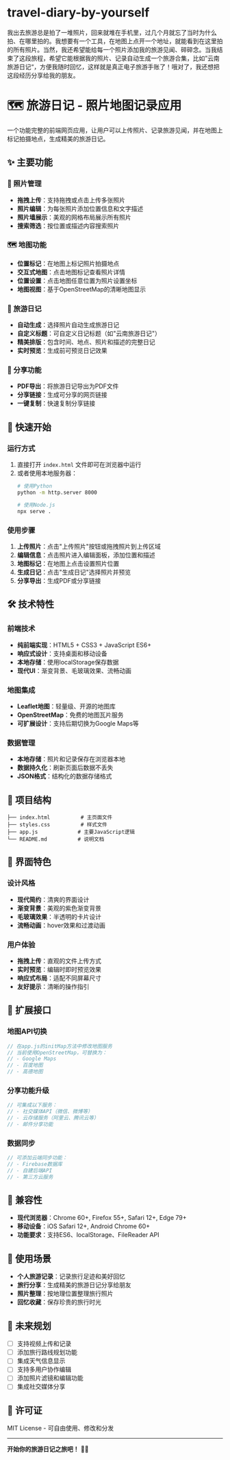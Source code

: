 # travel-diary-by-yourself
我出去旅游总是拍了一堆照片，回来就堆在手机里，过几个月就忘了当时为什么拍、在哪里拍的。我想要有一个工具，在地图上点开一个地址，就能看到在这里拍的所有照片。当然，我还希望能给每一个照片添加我的旅游见闻、碎碎念。当我结束了这段旅程，希望它能根据我的照片、记录自动生成一个旅游合集，比如”云南旅游日记“，方便我随时回忆，这样就是真正电子旅游手账了！哦对了，我还想把这段经历分享给我的朋友。

# 🗺️ 旅游日记 - 照片地图记录应用

一个功能完整的前端网页应用，让用户可以上传照片、记录旅游见闻，并在地图上标记拍摄地点，生成精美的旅游日记。

## ✨ 主要功能

### 📸 照片管理
- **拖拽上传**：支持拖拽或点击上传多张照片
- **照片编辑**：为每张照片添加位置信息和文字描述
- **照片墙展示**：美观的网格布局展示所有照片
- **搜索筛选**：按位置或描述内容搜索照片

### 🗺️ 地图功能
- **位置标记**：在地图上标记照片拍摄地点
- **交互式地图**：点击地图标记查看照片详情
- **位置设置**：点击地图任意位置为照片设置坐标
- **地图视图**：基于OpenStreetMap的清晰地图显示

### 📖 旅游日记
- **自动生成**：选择照片自动生成旅游日记
- **自定义标题**：可自定义日记标题（如"云南旅游日记"）
- **精美排版**：包含时间、地点、照片和描述的完整日记
- **实时预览**：生成前可预览日记效果

### 🔗 分享功能
- **PDF导出**：将旅游日记导出为PDF文件
- **分享链接**：生成可分享的网页链接
- **一键复制**：快速复制分享链接

## 🚀 快速开始

### 运行方式
1. 直接打开 `index.html` 文件即可在浏览器中运行
2. 或者使用本地服务器：
   ```bash
   # 使用Python
   python -m http.server 8000
   
   # 使用Node.js
   npx serve .
   ```

### 使用步骤
1. **上传照片**：点击"上传照片"按钮或拖拽照片到上传区域
2. **编辑信息**：点击照片进入编辑面板，添加位置和描述
3. **地图标记**：在地图上点击设置照片位置
4. **生成日记**：点击"生成日记"选择照片并预览
5. **分享导出**：生成PDF或分享链接

## 🛠️ 技术特性

### 前端技术
- **纯前端实现**：HTML5 + CSS3 + JavaScript ES6+
- **响应式设计**：支持桌面和移动设备
- **本地存储**：使用localStorage保存数据
- **现代UI**：渐变背景、毛玻璃效果、流畅动画

### 地图集成
- **Leaflet地图**：轻量级、开源的地图库
- **OpenStreetMap**：免费的地图瓦片服务
- **可扩展设计**：支持后期切换为Google Maps等

### 数据管理
- **本地存储**：照片和记录保存在浏览器本地
- **数据持久化**：刷新页面后数据不丢失
- **JSON格式**：结构化的数据存储格式

## 📁 项目结构

```
├── index.html          # 主页面文件
├── styles.css          # 样式文件
├── app.js             # 主要JavaScript逻辑
└── README.md          # 说明文档
```

## 🎨 界面特色

### 设计风格
- **现代简约**：清爽的界面设计
- **渐变背景**：美观的紫色渐变背景
- **毛玻璃效果**：半透明的卡片设计
- **流畅动画**：hover效果和过渡动画

### 用户体验
- **拖拽上传**：直观的文件上传方式
- **实时预览**：编辑时即时预览效果
- **响应式布局**：适配不同屏幕尺寸
- **友好提示**：清晰的操作指引

## 🔧 扩展接口

### 地图API切换
```javascript
// 在app.js的initMap方法中修改地图服务
// 当前使用OpenStreetMap，可替换为：
// - Google Maps
// - 百度地图
// - 高德地图
```

### 分享功能升级
```javascript
// 可集成以下服务：
// - 社交媒体API（微信、微博等）
// - 云存储服务（阿里云、腾讯云等）
// - 邮件分享功能
```

### 数据同步
```javascript
// 可添加云端同步功能：
// - Firebase数据库
// - 自建后端API
// - 第三方云服务
```

## 📱 兼容性

- **现代浏览器**：Chrome 60+, Firefox 55+, Safari 12+, Edge 79+
- **移动设备**：iOS Safari 12+, Android Chrome 60+
- **功能要求**：支持ES6、localStorage、FileReader API

## 🎯 使用场景

- **个人旅游记录**：记录旅行足迹和美好回忆
- **旅行分享**：生成精美的旅游日记分享给朋友
- **照片整理**：按地理位置整理旅行照片
- **回忆收藏**：保存珍贵的旅行时光

## 🔮 未来规划

- [ ] 支持视频上传和记录
- [ ] 添加旅行路线规划功能
- [ ] 集成天气信息显示
- [ ] 支持多用户协作编辑
- [ ] 添加照片滤镜和编辑功能
- [ ] 集成社交媒体分享

## 📄 许可证

MIT License - 可自由使用、修改和分发

---

**开始你的旅游日记之旅吧！** 🚀✨
